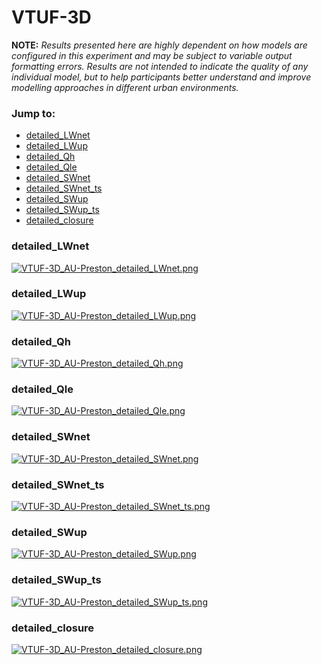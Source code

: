 # VTUF-3D

**NOTE:** *Results presented here are highly dependent on how models are configured in this experiment and may be subject to variable output formatting errors. Results are not intended to indicate the quality of any individual model, but to help participants better understand and improve modelling approaches in different urban environments.*

### Jump to:
 - [detailed_LWnet](#detailed_lwnet)
 - [detailed_LWup](#detailed_lwup)
 - [detailed_Qh](#detailed_qh)
 - [detailed_Qle](#detailed_qle)
 - [detailed_SWnet](#detailed_swnet)
 - [detailed_SWnet_ts](#detailed_swnet_ts)
 - [detailed_SWup](#detailed_swup)
 - [detailed_SWup_ts](#detailed_swup_ts)
 - [detailed_closure](#detailed_closure)

### <a name="detailed_lwnet"></a>detailed_LWnet
[![VTUF-3D_AU-Preston_detailed_LWnet.png](VTUF-3D_AU-Preston_detailed_LWnet.png)](VTUF-3D_AU-Preston_detailed_LWnet.png)

### <a name="detailed_lwup"></a>detailed_LWup
[![VTUF-3D_AU-Preston_detailed_LWup.png](VTUF-3D_AU-Preston_detailed_LWup.png)](VTUF-3D_AU-Preston_detailed_LWup.png)

### <a name="detailed_qh"></a>detailed_Qh
[![VTUF-3D_AU-Preston_detailed_Qh.png](VTUF-3D_AU-Preston_detailed_Qh.png)](VTUF-3D_AU-Preston_detailed_Qh.png)

### <a name="detailed_qle"></a>detailed_Qle
[![VTUF-3D_AU-Preston_detailed_Qle.png](VTUF-3D_AU-Preston_detailed_Qle.png)](VTUF-3D_AU-Preston_detailed_Qle.png)

### <a name="detailed_swnet"></a>detailed_SWnet
[![VTUF-3D_AU-Preston_detailed_SWnet.png](VTUF-3D_AU-Preston_detailed_SWnet.png)](VTUF-3D_AU-Preston_detailed_SWnet.png)

### <a name="detailed_swnet_ts"></a>detailed_SWnet_ts
[![VTUF-3D_AU-Preston_detailed_SWnet_ts.png](VTUF-3D_AU-Preston_detailed_SWnet_ts.png)](VTUF-3D_AU-Preston_detailed_SWnet_ts.png)

### <a name="detailed_swup"></a>detailed_SWup
[![VTUF-3D_AU-Preston_detailed_SWup.png](VTUF-3D_AU-Preston_detailed_SWup.png)](VTUF-3D_AU-Preston_detailed_SWup.png)

### <a name="detailed_swup_ts"></a>detailed_SWup_ts
[![VTUF-3D_AU-Preston_detailed_SWup_ts.png](VTUF-3D_AU-Preston_detailed_SWup_ts.png)](VTUF-3D_AU-Preston_detailed_SWup_ts.png)

### <a name="detailed_closure"></a>detailed_closure
[![VTUF-3D_AU-Preston_detailed_closure.png](VTUF-3D_AU-Preston_detailed_closure.png)](VTUF-3D_AU-Preston_detailed_closure.png)

